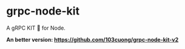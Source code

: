# grpc-node-kit

A gRPC KIT 🧧 for Node.

**An better version: https://github.com/103cuong/grpc-node-kit-v2**
